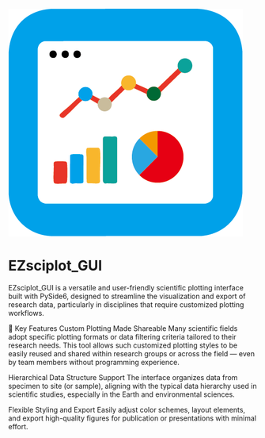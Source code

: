![EZsciplot_GUI](icon/icon.png)
# EZsciplot_GUI
EZsciplot_GUI is a versatile and user-friendly scientific plotting interface built with PySide6, designed to streamline the visualization and export of research data, particularly in disciplines that require customized plotting workflows.

🌟 Key Features
Custom Plotting Made Shareable
Many scientific fields adopt specific plotting formats or data filtering criteria tailored to their research needs. This tool allows such customized plotting styles to be easily reused and shared within research groups or across the field — even by team members without programming experience.

Hierarchical Data Structure Support
The interface organizes data from specimen to site (or sample), aligning with the typical data hierarchy used in scientific studies, especially in the Earth and environmental sciences.

Flexible Styling and Export
Easily adjust color schemes, layout elements, and export high-quality figures for publication or presentations with minimal effort.
